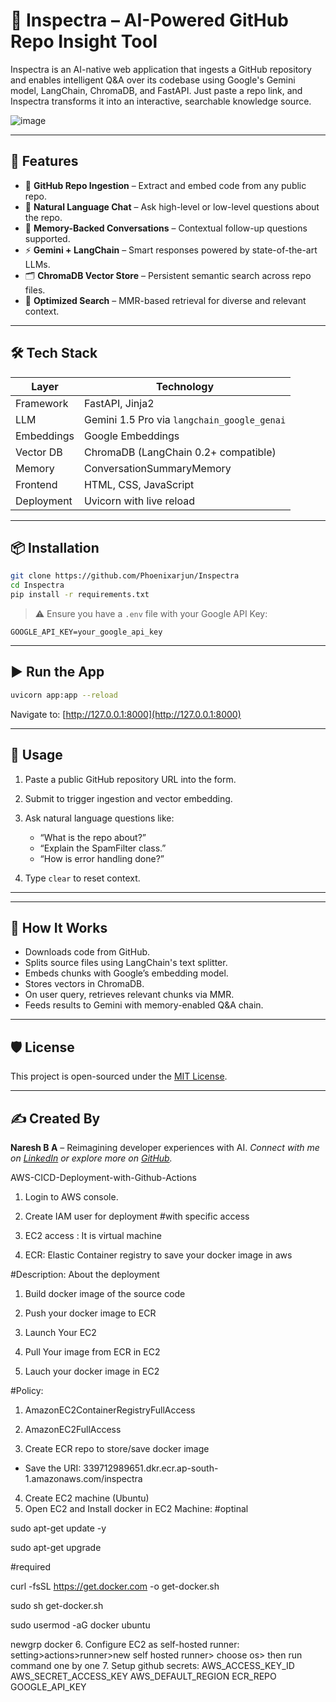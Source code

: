 # 🧠 Inspectra – AI-Powered GitHub Repo Insight Tool

Inspectra is an AI-native web application that ingests a GitHub repository and enables intelligent Q\&A over its codebase using Google's Gemini model, LangChain, ChromaDB, and FastAPI. Just paste a repo link, and Inspectra transforms it into an interactive, searchable knowledge source.

![image](https://github.com/user-attachments/assets/7044bfbd-b85a-4f5b-bed3-eb05f862baca)


---

## 🚀 Features

* 🔗 **GitHub Repo Ingestion** – Extract and embed code from any public repo.
* 💬 **Natural Language Chat** – Ask high-level or low-level questions about the repo.
* 🧠 **Memory-Backed Conversations** – Contextual follow-up questions supported.
* ⚡ **Gemini + LangChain** – Smart responses powered by state-of-the-art LLMs.
* 🗂️ **ChromaDB Vector Store** – Persistent semantic search across repo files.
* 🎯 **Optimized Search** – MMR-based retrieval for diverse and relevant context.

---

## 🛠️ Tech Stack

| Layer      | Technology                                  |
| ---------- | ------------------------------------------- |
| Framework  | FastAPI, Jinja2                             |
| LLM        | Gemini 1.5 Pro via `langchain_google_genai` |
| Embeddings | Google Embeddings                           |
| Vector DB  | ChromaDB (LangChain 0.2+ compatible)        |
| Memory     | ConversationSummaryMemory                   |
| Frontend   | HTML, CSS, JavaScript                       |
| Deployment | Uvicorn with live reload                    |

---

## 📦 Installation

```bash
git clone https://github.com/Phoenixarjun/Inspectra
cd Inspectra
pip install -r requirements.txt
```

> ⚠️ Ensure you have a `.env` file with your Google API Key:

```
GOOGLE_API_KEY=your_google_api_key
```

---

## ▶️ Run the App

```bash
uvicorn app:app --reload
```

Navigate to: [http://127.0.0.1:8000](http://127.0.0.1:8000)

---

## 🧪 Usage

1. Paste a public GitHub repository URL into the form.
2. Submit to trigger ingestion and vector embedding.
3. Ask natural language questions like:

   * “What is the repo about?”
   * “Explain the SpamFilter class.”
   * “How is error handling done?”
4. Type `clear` to reset context.

---

---

## 🧠 How It Works

* Downloads code from GitHub.
* Splits source files using LangChain's text splitter.
* Embeds chunks with Google’s embedding model.
* Stores vectors in ChromaDB.
* On user query, retrieves relevant chunks via MMR.
* Feeds results to Gemini with memory-enabled Q\&A chain.

---

## 🛡️ License

This project is open-sourced under the [MIT License](LICENSE).

---

## ✍️ Created By

**Naresh B A** – Reimagining developer experiences with AI.
*Connect with me on [LinkedIn]((www.linkedin.com/in/naresh-b-a-1b5331243)) or explore more on [GitHub]((https://github.com/Phoenixarjun)).*




AWS-CICD-Deployment-with-Github-Actions
1. Login to AWS console.
2. Create IAM user for deployment
#with specific access

1. EC2 access : It is virtual machine

2. ECR: Elastic Container registry to save your docker image in aws


#Description: About the deployment

1. Build docker image of the source code

2. Push your docker image to ECR

3. Launch Your EC2 

4. Pull Your image from ECR in EC2

5. Lauch your docker image in EC2

#Policy:

1. AmazonEC2ContainerRegistryFullAccess

2. AmazonEC2FullAccess
3. Create ECR repo to store/save docker image
- Save the URI: 339712989651.dkr.ecr.ap-south-1.amazonaws.com/inspectra
4. Create EC2 machine (Ubuntu)
5. Open EC2 and Install docker in EC2 Machine:
#optinal

sudo apt-get update -y

sudo apt-get upgrade

#required

curl -fsSL https://get.docker.com -o get-docker.sh

sudo sh get-docker.sh

sudo usermod -aG docker ubuntu

newgrp docker
6. Configure EC2 as self-hosted runner:
setting>actions>runner>new self hosted runner> choose os> then run command one by one
7. Setup github secrets:
AWS_ACCESS_KEY_ID
AWS_SECRET_ACCESS_KEY
AWS_DEFAULT_REGION
ECR_REPO
GOOGLE_API_KEY